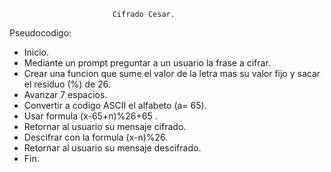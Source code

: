                            Cifrado Cesar.

Pseudocodigo:

- Inicio.
- Mediante un prompt preguntar a un usuario la frase a cifrar.
- Crear una funcion que sume el valor de la letra mas su valor fijo y    sacar el residuo (%) de 26.
- Avanzar 7 espacios.
- Convertir a codigo ASCII el alfabeto (a= 65).
- Usar formula (x-65+n)%26+65 .
- Retornar al usuario su mensaje cifrado.
- Descifrar con la formula (x-n)%26.
- Retornar al usuario su mensaje descifrado.
- Fin.

